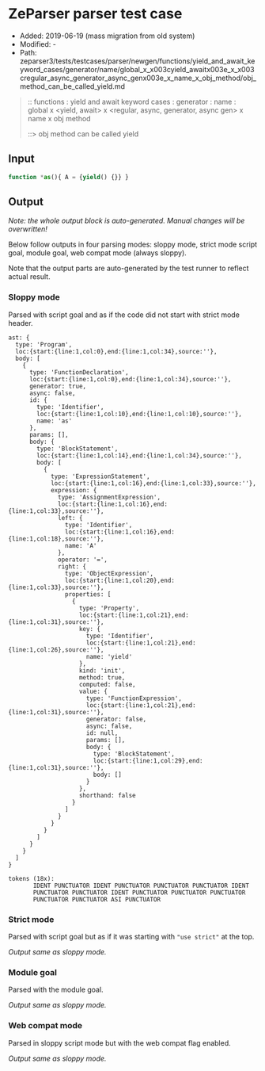 # ZeParser parser test case

- Added: 2019-06-19 (mass migration from old system)
- Modified: -
- Path: zeparser3/tests/testcases/parser/newgen/functions/yield_and_await_keyword_cases/generator/name/global_x_x003cyield_awaitx003e_x_x003cregular_async_generator_async_genx003e_x_name_x_obj_method/obj_method_can_be_called_yield.md

> :: functions : yield and await keyword cases : generator : name : global x <yield, await> x <regular, async, generator, async gen> x name x obj method
>
> ::> obj method can be called yield

## Input

`````js
function *as(){ A = {yield() {}} }
`````

## Output

_Note: the whole output block is auto-generated. Manual changes will be overwritten!_

Below follow outputs in four parsing modes: sloppy mode, strict mode script goal, module goal, web compat mode (always sloppy).

Note that the output parts are auto-generated by the test runner to reflect actual result.

### Sloppy mode

Parsed with script goal and as if the code did not start with strict mode header.

`````
ast: {
  type: 'Program',
  loc:{start:{line:1,col:0},end:{line:1,col:34},source:''},
  body: [
    {
      type: 'FunctionDeclaration',
      loc:{start:{line:1,col:0},end:{line:1,col:34},source:''},
      generator: true,
      async: false,
      id: {
        type: 'Identifier',
        loc:{start:{line:1,col:10},end:{line:1,col:10},source:''},
        name: 'as'
      },
      params: [],
      body: {
        type: 'BlockStatement',
        loc:{start:{line:1,col:14},end:{line:1,col:34},source:''},
        body: [
          {
            type: 'ExpressionStatement',
            loc:{start:{line:1,col:16},end:{line:1,col:33},source:''},
            expression: {
              type: 'AssignmentExpression',
              loc:{start:{line:1,col:16},end:{line:1,col:33},source:''},
              left: {
                type: 'Identifier',
                loc:{start:{line:1,col:16},end:{line:1,col:18},source:''},
                name: 'A'
              },
              operator: '=',
              right: {
                type: 'ObjectExpression',
                loc:{start:{line:1,col:20},end:{line:1,col:33},source:''},
                properties: [
                  {
                    type: 'Property',
                    loc:{start:{line:1,col:21},end:{line:1,col:31},source:''},
                    key: {
                      type: 'Identifier',
                      loc:{start:{line:1,col:21},end:{line:1,col:26},source:''},
                      name: 'yield'
                    },
                    kind: 'init',
                    method: true,
                    computed: false,
                    value: {
                      type: 'FunctionExpression',
                      loc:{start:{line:1,col:21},end:{line:1,col:31},source:''},
                      generator: false,
                      async: false,
                      id: null,
                      params: [],
                      body: {
                        type: 'BlockStatement',
                        loc:{start:{line:1,col:29},end:{line:1,col:31},source:''},
                        body: []
                      }
                    },
                    shorthand: false
                  }
                ]
              }
            }
          }
        ]
      }
    }
  ]
}

tokens (18x):
       IDENT PUNCTUATOR IDENT PUNCTUATOR PUNCTUATOR PUNCTUATOR IDENT
       PUNCTUATOR PUNCTUATOR IDENT PUNCTUATOR PUNCTUATOR PUNCTUATOR
       PUNCTUATOR PUNCTUATOR ASI PUNCTUATOR
`````

### Strict mode

Parsed with script goal but as if it was starting with `"use strict"` at the top.

_Output same as sloppy mode._

### Module goal

Parsed with the module goal.

_Output same as sloppy mode._

### Web compat mode

Parsed in sloppy script mode but with the web compat flag enabled.

_Output same as sloppy mode._
